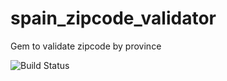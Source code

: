 # spain_zipcode_validator

Gem to validate zipcode by province

![Build Status](https://travis-ci.org//spain_zipcode_validator.svg?branch=master)

